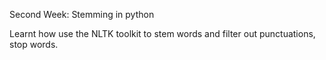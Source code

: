Second Week: Stemming in python

Learnt how use the NLTK toolkit to stem words and filter out punctuations,
stop words.
